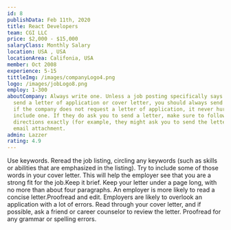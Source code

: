 ```yaml
---
id: 8
publishData: Feb 11th, 2020
title: React Developers
team: CGI LLC
price: $2,000 - $15,000
salaryClass: Monthly Salary
location: USA , USA
locationArea: Califonia, USA
member: Oct 2008
experience: 5-15
tittleImg: /images/companyLogo4.png
logo: /images/jobLogo8.png
employ: 1-300
aboutCompany: Always write one. Unless a job posting specifically says not to
  send a letter of application or cover letter, you should always send one. Even
  if the company does not request a letter of application, it never hurts to
  include one. If they do ask you to send a letter, make sure to follow the
  directions exactly (for example, they might ask you to send the letter as an
  email attachment.
admin: Lazzer
rating: 4.9
---
```



Use keywords. Reread the job listing, circling any keywords (such as skills or abilities that are emphasized in the listing). Try to include some of those words in your cover letter. This will help the employer see that you are a strong fit for the job.Keep it brief. Keep your letter under a page long, with no more than about four paragraphs. An employer is more likely to read a concise letter.Proofread and edit. Employers are likely to overlook an application with a lot of errors. Read through your cover letter, and if possible, ask a friend or career counselor to review the letter. Proofread for any grammar or spelling errors.